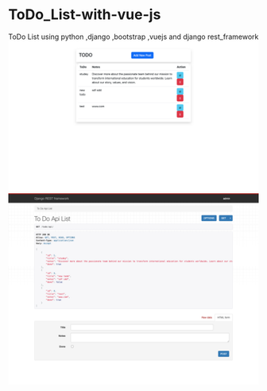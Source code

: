 # ToDo_List-with-vue-js
ToDo List using python ,django ,bootstrap ,vuejs and django rest_framework
![Screenshot](todo_list.png)
![Screenshot](todoapi.png)

